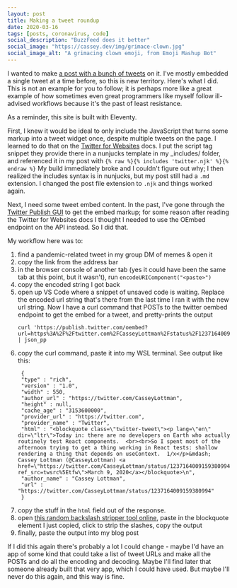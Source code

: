 ```yaml
---
layout: post
title: Making a tweet roundup
date: 2020-03-16
tags: [posts, coronavirus, code]
social_description: "BuzzFeed does it better"
social_image: "https://cassey.dev/img/grimace-clown.jpg"
social_image_alt: "A grimacing clown emoji, from Emoji Mashup Bot"
---
```


I wanted to make [a post with a bunch of tweets](/posts/2020-03-16-coronavirus-memes/) on it. I've mostly embedded a single tweet at a time before, so this is new territory. Here's what I did. This is not an example for you to follow; it is perhaps more like a great example of how sometimes even great programmers like myself follow ill-advised workflows because it's the past of least resistance.

As a reminder, this site is built with Eleventy.

First, I knew it would be ideal to only include the JavaScript that turns some markup into a tweet widget once, despite multiple tweets on the page. I learned to do that on the [Twitter for Websites](https://developer.twitter.com/en/docs/twitter-for-websites/javascript-api/guides/set-up-twitter-for-websites) docs. I put the script tag snippet they provide there in a nunjucks template in my \_includes/ folder, and referenced it in my post with `{% raw %}{% includes 'twitter.njk' %}{% endraw %}` My build immediately broke and I couldn't figure out why; I then realized the includes syntax is in nunjucks, but my post still had a `.md` extension. I changed the post file extension to `.njk` and things worked again.

Next, I need some tweet embed content. In the past, I've gone through the [Twitter Publish GUI](https://publish.twitter.com/) to get the embed markup; for some reason after reading the Twitter for Websites docs I thought I needed to use the OEmbed endpoint on the API instead. So I did that.

My workflow here was to:

1. find a pandemic-related tweet in my group DM of memes & open it
1. copy the link from the address bar
1. in the browser console of another tab (yes it could have been the same tab at this point, but it wasn't), run `encodeURIComponent("<paste>")`
1. copy the encoded string I got back
1. open up VS Code where a snippet of unsaved code is waiting. Replace the encoded url string that's there from the last time I ran it with the new url string. Now I have a curl command that POSTs to the twitter oembed endpoint to get the embed for a tweet, and pretty-prints the output
   ```
   curl 'https://publish.twitter.com/oembed?url=https%3A%2F%2Ftwitter.com%2FCasseyLottman%2Fstatus%2F1237164009159380994&omit_script=true' | json_pp
   ```
1. copy the curl command, paste it into my WSL terminal. See output like this:
   ```
    {
    "type" : "rich",
    "version" : "1.0",
    "width" : 550,
    "author_url" : "https://twitter.com/CasseyLottman",
    "height" : null,
    "cache_age" : "3153600000",
    "provider_url" : "https://twitter.com",
    "provider_name" : "Twitter",
    "html" : "<blockquote class=\"twitter-tweet\"><p lang=\"en\" dir=\"ltr\">Today in: there are no developers on Earth who actually routinely test React components.  <br><br>So I spent most of the afternoon trying to get a thing working in React tests: shallow rendering a thing that depends on useContext.  1/x</p>&mdash; Cassey Lottman (@CasseyLottman) <a href=\"https://twitter.com/CasseyLottman/status/1237164009159380994?ref_src=twsrc%5Etfw\">March 9, 2020</a></blockquote>\n",
    "author_name" : "Cassey Lottman",
    "url" : "https://twitter.com/CasseyLottman/status/1237164009159380994"
    }
   ```
1. copy the stuff in the `html` field out of the response.
1. open [this random backslash stripper tool online](https://www.browserling.com/tools/strip-slashes), paste in the blockquote element I just copied, click to strip the slashes, copy the output
1. finally, paste the output into my blog post

If I did this again there's probably a lot I could change - maybe I'd have an app of some kind that could take a list of tweet URLs and make all the POSTs and do all the encoding and decoding. Maybe I'll find later that someone already built that very app, which I could have used. But maybe I'll never do this again, and this way is fine.
